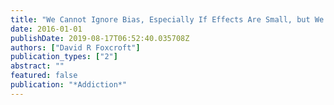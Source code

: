 ```yaml
---
title: "We Cannot Ignore Bias, Especially If Effects Are Small, but We Need Better Methods for Evaluating Prevention Systems"
date: 2016-01-01
publishDate: 2019-08-17T06:52:40.035708Z
authors: ["David R Foxcroft"]
publication_types: ["2"]
abstract: ""
featured: false
publication: "*Addiction*"
---
```


